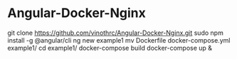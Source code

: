 # Angular-Docker-Nginx

git clone https://github.com/vinothrc/Angular-Docker-Nginx.git
sudo npm install -g @angular/cli
ng new example1
mv Dockerfile docker-compose.yml example1/
cd example1/
docker-compose build
docker-compose up &
